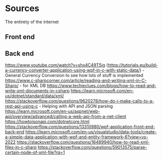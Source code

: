 # Sources
The entirety of the internet
## Front end

## Back end
https://www.youtube.com/watch?v=shx4C49T5ig (https://tutorials.eu/build-a-currency-converter-application-using-wpf-in-c-with-static-data/) - General Currency Conversion to see how lots of stuff is implemented
https://www.c-sharpcorner.com/article/reading-and-writing-xml-in-C-Sharp/ - for XML DB
https://www.techieclues.com/blogs/how-to-read-and-write-xml-documents-in-csharp
https://learn.microsoft.com/en-us/dotnet/standard/data/xml/
https://stackoverflow.com/questions/9620278/how-do-i-make-calls-to-a-rest-api-using-c - Helping with API and JSON parsing
https://learn.microsoft.com/en-us/aspnet/web-api/overview/advanced/calling-a-web-api-from-a-net-client
https://howtojsonapi.com/dotnetcore.html
https://stackoverflow.com/questions/13310980/wpf-application-front-end-back-end
https://learn.microsoft.com/en-us/visualstudio/data-tools/create-a-simple-data-application-with-wpf-and-entity-framework-6?view=vs-2022
https://stackoverflow.com/questions/16489940/how-to-read-xml-files-in-c-sharp
https://stackoverflow.com/questions/59013575/parse-certain-node-of-xml-file?rq=1
